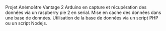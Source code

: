 Projet Anémoètre Vantage 2 
Arduino en capture et récupération des données via un raspberry pie 2 en serial.
Mise en cache des données dans une base de données.
Utilisation de la base de données via un script PHP ou un script Nodejs.


